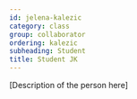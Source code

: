 ```yaml
---
id: jelena-kalezic  
category: class 
group: collaborator
ordering: kalezic
subheading: Student
title: Student JK
---
```


[Description of the person here]
